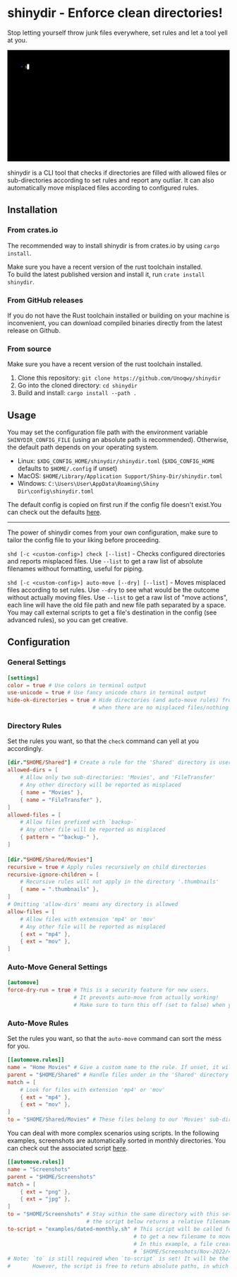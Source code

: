 # shinydir - Enforce clean directories!

Stop letting yourself throw junk files everywhere, set rules and let a tool yell at you.

![Demo GIF](./demo/demo.gif)

shinydir is a CLI tool that checks if directories are filled with allowed files or sub-directories according to set rules and report any outliar. It can also automatically move misplaced files according to configured rules.

## Installation

### From crates.io

The recommended way to install shinydir is from crates.io by using `cargo install`.  

Make sure you have a recent version of the rust toolchain installed.  
To build the latest published version and install it, run `crate install shinydir`.

### From GitHub releases

If you do not have the Rust toolchain installed or building on your machine is inconvenient, you can download compiled binaries directly from the latest release on Github.

### From source

Make sure you have a recent version of the rust toolchain installed.

1. Clone this repository: `git clone https://github.com/Unoqwy/shinydir`
2. Go into the cloned directory: `cd shinydir`
3. Build and install: `cargo install --path .`

## Usage

You may set the configuration file path with the environment variable `SHINYDIR_CONFIG_FILE` (using an absolute path is recommended). Otherwise, the default path depends on your operating system.
* Linux: `$XDG_CONFIG_HOME/shinydir/shinydir.toml` (`$XDG_CONFIG_HOME` defaults to `$HOME/.config` if unset)
* MacOS: `$HOME/Library/Application Support/Shiny-Dir/shinydir.toml`
* Windows: `C:\Users\User\AppData\Roaming\Shiny Dir\config\shinydir.toml`

The default config is copied on first run if the config file doesn't exist.You can check out the defaults [here](./shinydir.toml).

---

The power of shinydir comes from your own configuration, make sure to tailor the config file to your liking before proceeding.

`shd [-c <custom-config>] check [--list]` - Checks configured directories and reports misplaced files. Use `--list` to get a raw list of absolute filenames without formatting, useful for piping.

`shd [-c <custom-config>] auto-move [--dry] [--list]` - Moves misplaced files according to set rules. Use `--dry` to see what would be the outcome without actually moving files. Use `--list` to get a raw list of "move actions", each line will have the old file path and new file path separated by a space. You may call external scripts to get a file's destination in the config (see advanced rules), so you can get creative.

## Configuration

### General Settings

```toml
[settings]
color = true # Use colors in terminal output
use-unicode = true # Use fancy unicode chars in terminal output
hide-ok-directories = true # Hide directories (and auto-move rules) from output
                           # when there are no misplaced files/nothing to move
```

### Directory Rules

Set the rules you want, so that the `check` command can yell at you accordingly.


```toml
[dir."$HOME/Shared"] # Create a rule for the 'Shared' directory is user home
allowed-dirs = [
    # Allow only two sub-directories: 'Movies', and 'FileTransfer'
    # Any other directory will be reported as misplaced
    { name = "Movies" },
    { name = "FileTransfer" },
]
allowed-files = [
    # Allow files prefixed with `backup-`
    # Any other file will be reported as misplaced
    { pattern = "^backup-" },
]

[dir."$HOME/Shared/Movies"]
recursive = true # Apply rules recursively on child directories
recursive-ignore-children = [
    # Recursive rules will not apply in the directory '.thumbnails'
    { name = ".thumbnails" },
]
# Omitting 'allow-dirs' means any directory is allowed
allow-files = [
    # Allow files with extension 'mp4' or 'mov'
    # Any other file will be reported as misplaced
    { ext = "mp4" },
    { ext = "mov" },
]

```

### Auto-Move General Settings

```toml
[automove]
force-dry-run = true # This is a security feature for new users.
                     # It prevents auto-move from actually working!
                     # Make sure to turn this off (set to false) when you are ready to use auto-move
```

### Auto-Move Rules

Set the rules you want, so that the `auto-move` command can sort the mess for you.

```toml
[[automove.rules]]
name = "Home Movies" # Give a custom name to the rule. If unset, it will fallback to the absolute path of `parent`
parent = "$HOME/Shared" # Handle files under in the 'Shared' directory
match = [
    # Look for files with extension 'mp4' or 'mov'
    { ext = "mp4" },
    { ext = "mov" },
]
to = "$HOME/Shared/Movies" # These files belong to our 'Movies' sub-directory, move them there
```

You can deal with more complex scenarios using scripts. In the following examples, screenshots are automatically sorted in monthly directories. You can check out the associated script [here](./examples/dated-monthly.sh).

```toml
[[automove.rules]]
name = "Screenshots"
parent = "$HOME/Screenshots"
match = [
    { ext = "png" },
    { ext = "jpg" },
]
to = "$HOME/Screenshots" # Stay within the same directory with this setting,
                         # the script below returns a relative filename that includes a directory
to-script = "examples/dated-monthly.sh" # This script will be called for each matching file,
                                        # to get a new filename to move the file to.
                                        # In this example, a file created in November 2022 will be moved to
                                        # `$HOME/Screenshots/Nov-2022/<original filename>`
# Note: `to` is still required when `to-script` is set! It will be the base path of any relative filename the script returns.
#       However, the script is free to return absolute paths, in which case `to` will be ignored
```
